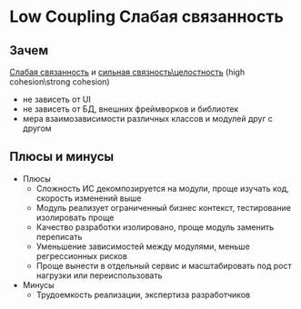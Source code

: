 # Low Coupling Слабая связанность

## Зачем

[Слабая связанность](https://medium.com/german-gorelkin/low-coupling-high-cohesion-d36369fb1be9) и [сильная связность\целостность](strong.cohesion.md) (high cohesion\strong cohesion)

- не зависеть от UI
- не зависеть от БД, внешних фреймворков и библиотек
- мера взаимозависимости различных классов и модулей друг с другом

## Плюсы и минусы

- Плюсы
	- Сложность ИС декомпозируется на модули, проще изучать код, скорость изменений выше
	- Модуль реализует ограниченный бизнес контекст, тестирование изолировать проще
	- Качество разработки изолировано, проще модуль заменить переписать
	- Уменьшение зависимостей между модулями, меньше регрессионных рисков
	- Проще вынести в отдельный сервис и масштабировать под рост нагрузки или переиспользовать
- Минусы
	- Трудоемкость реализации, экспертиза разработчиков